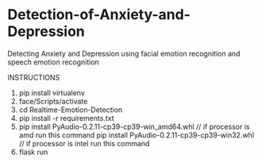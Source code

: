 # Detection-of-Anxiety-and-Depression
Detecting Anxiety and Depression using facial emotion recognition and speech emotion recognition

INSTRUCTIONS 


1. pip install virtualenv
2. face/Scripts/activate
3. cd Realtime-Emotion-Detection
4. pip install -r requirements.txt
5. pip install PyAudio-0.2.11-cp39-cp39-win_amd64.whl // if processor is amd run this command 
   pip install PyAudio-0.2.11-cp39-cp39-win32.whl // if processor is intel run this command 
6. flask run 
